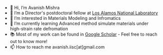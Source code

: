- 👋 Hi, I’m Avanish Mishra 
- :ocean: I’m a Director's postdoctoral fellow at [Los Alamos National Laboratory](https://www.lanl.gov/)
- 👀 I’m interested in Materials Modeling and Infromatics
- 🌱 I’m currently learning Advanced method simulate materials under high-strain rate defromation 
- :books: Most of my work can be found in [Google Scholar](https://scholar.google.com/citations?hl=en&user=_P6zuNAAAAAJ)  - Feel free to reach out to know more!
- 📫 How to reach me avanish.iisc[at]gmail.com

<!---
mrcavam/mrcavam is a ✨ special ✨ repository because its `README.md` (this file) appears on your GitHub profile.
You can click the Preview link to take a look at your changes.
--->
